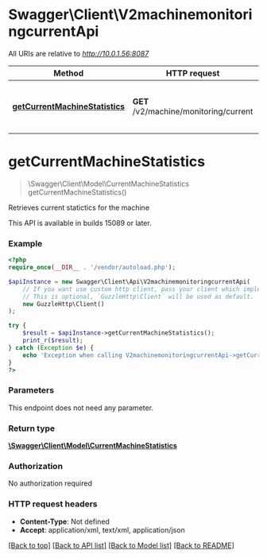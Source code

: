 # Swagger\Client\V2machinemonitoringcurrentApi

All URIs are relative to *http://10.0.1.56:8087*

Method | HTTP request | Description
------------- | ------------- | -------------
[**getCurrentMachineStatistics**](V2machinemonitoringcurrentApi.md#getCurrentMachineStatistics) | **GET** /v2/machine/monitoring/current | Retrieves current statictics for the machine


# **getCurrentMachineStatistics**
> \Swagger\Client\Model\CurrentMachineStatistics getCurrentMachineStatistics()

Retrieves current statictics for the machine

This API is available in builds 15089 or later.

### Example
```php
<?php
require_once(__DIR__ . '/vendor/autoload.php');

$apiInstance = new Swagger\Client\Api\V2machinemonitoringcurrentApi(
    // If you want use custom http client, pass your client which implements `GuzzleHttp\ClientInterface`.
    // This is optional, `GuzzleHttp\Client` will be used as default.
    new GuzzleHttp\Client()
);

try {
    $result = $apiInstance->getCurrentMachineStatistics();
    print_r($result);
} catch (Exception $e) {
    echo 'Exception when calling V2machinemonitoringcurrentApi->getCurrentMachineStatistics: ', $e->getMessage(), PHP_EOL;
}
?>
```

### Parameters
This endpoint does not need any parameter.

### Return type

[**\Swagger\Client\Model\CurrentMachineStatistics**](../Model/CurrentMachineStatistics.md)

### Authorization

No authorization required

### HTTP request headers

 - **Content-Type**: Not defined
 - **Accept**: application/xml, text/xml, application/json

[[Back to top]](#) [[Back to API list]](../../README.md#documentation-for-api-endpoints) [[Back to Model list]](../../README.md#documentation-for-models) [[Back to README]](../../README.md)

